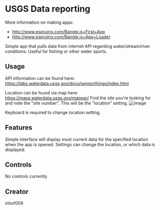 # USGS Data reporting

More information on making apps:

* http://www.espruino.com/Bangle.js+First+App
* http://www.espruino.com/Bangle.js+App+Loader

Simple app that pulls data from internet API regarding water/stream/river conditions. Useful for fishing or other water sports.

## Usage

API information can be found here:
https://labs.waterdata.usgs.gov/docs/sensorthings/index.html

Location can be found via map here:
https://maps.waterdata.usgs.gov/mapper/
Find the site you're looking for and note the "site number". This will be the "location" setting.
![image](https://github.com/inhof009/BangleApps/assets/141580984/e16b79ba-a442-480f-b481-b866a10c9c13)

Keyboard is required to change location setting.

## Features

Simple interface will display most current data for the specified location when the app is opened. Settings can change the location, or which data is displayed.

## Controls

No controls currently

## Creator

inhof009
